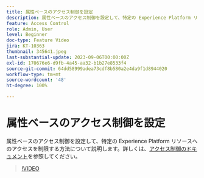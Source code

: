 ```yaml
---
title: 属性ベースのアクセス制御を設定
description: 属性ベースのアクセス制御を設定して、特定の Experience Platform リソースへのアクセスを制御する方法について説明します。
feature: Access Control
role: Admin, User
level: Beginner
doc-type: Feature Video
jira: KT-10363
thumbnail: 345641.jpeg
last-substantial-update: 2023-09-06T00:00:00Z
exl-id: 170676e6-d9fb-4a45-aa32-b1b27e8533f4
source-git-commit: 64dd58999adea73cdf8b580a2e4da9f1d8944020
workflow-type: tm+mt
source-wordcount: '48'
ht-degree: 100%

---
```


# 属性ベースのアクセス制御を設定

属性ベースのアクセス制御を設定して、特定の Experience Platform リソースへのアクセスを制限する方法について説明します。詳しくは、[アクセス制御のドキュメント](https://experienceleague.adobe.com/docs/experience-platform/access-control/abac/overview.html?lang=ja)を参照してください。

>[!VIDEO](https://video.tv.adobe.com/v/345641?learn=on&enablevpops)
